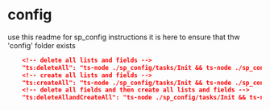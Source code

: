 # config

use this readme for sp_config instructions
it is here to ensure that thw 'config' folder exists

```json
    <!-- delete all lists and fields -->
    "ts:deleteAll": "ts-node ./sp_config/tasks/Init && ts-node ./sp_config/tasks/DeleteAll",
    <!-- create all lists and fields -->
    "ts:createAll": "ts-node ./sp_config/tasks/Init && ts-node ./sp_config/tasks/CreateAll",
    <!-- delete all fields and then create all lists and fields -->
    "ts:deleteAllandCreateAll": "ts-node ./sp_config/tasks/Init && ts-node ./sp_config/tasks/DeleteAll && ts-node ./sp_config/tasks/CreateAll"
```